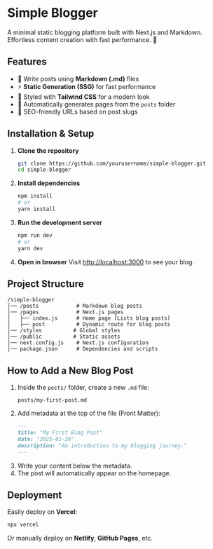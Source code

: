 # Simple Blogger

A minimal static blogging platform built with Next.js and Markdown. Effortless content creation with fast performance. 🚀

## Features

- 📝 Write posts using **Markdown (.md)** files
- ⚡ **Static Generation (SSG)** for fast performance
- 🎨 Styled with **Tailwind CSS** for a modern look
- 📂 Automatically generates pages from the `posts` folder
- 🔗 SEO-friendly URLs based on post slugs

## Installation & Setup

1. **Clone the repository**
   ```bash
   git clone https://github.com/yourusername/simple-blogger.git
   cd simple-blogger
   ```

2. **Install dependencies**
   ```bash
   npm install
   # or
   yarn install
   ```

3. **Run the development server**
   ```bash
   npm run dev
   # or
   yarn dev
   ```

4. **Open in browser**
   Visit [http://localhost:3000](http://localhost:3000) to see your blog.

## Project Structure
```
/simple-blogger
│── /posts            # Markdown blog posts
│── /pages            # Next.js pages
│   ├── index.js      # Home page (Lists blog posts)
│   ├── post          # Dynamic route for blog posts
│── /styles          # Global styles
│── /public          # Static assets
│── next.config.js    # Next.js configuration
│── package.json      # Dependencies and scripts
```

## How to Add a New Blog Post

1. Inside the `posts/` folder, create a new `.md` file:
   ```
   posts/my-first-post.md
   ```
2. Add metadata at the top of the file (Front Matter):
   ```md
   ---
   title: "My First Blog Post"
   date: "2025-02-26"
   description: "An introduction to my blogging journey."
   ---
   ```
3. Write your content below the metadata.
4. The post will automatically appear on the homepage.

## Deployment

Easily deploy on **Vercel**:
```bash
npx vercel
```
Or manually deploy on **Netlify**, **GitHub Pages**, etc.

